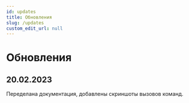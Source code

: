 ```yaml
---
id: updates
title: Обновления
slug: /updates
custom_edit_url: null
---
```


# Обновления

## 20.02.2023
Переделана документация, добавлены скриншоты вызовов команд.